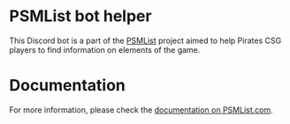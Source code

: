 # PSMList bot helper

This Discord bot is a part of the [PSMList](https://psmlist.com/public/) project aimed to help Pirates CSG players to find information on elements of the game.

# Documentation

For more information, please check the [documentation on PSMList.com](https://psmlist.com/public/blog/documentation_psmlisthelper).
